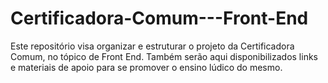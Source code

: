 # Certificadora-Comum---Front-End
Este repositório visa organizar e estruturar o projeto da Certificadora Comum, no tópico de Front End. Também serão aqui disponibilizados links e materiais de apoio para se promover o ensino lúdico do mesmo.
